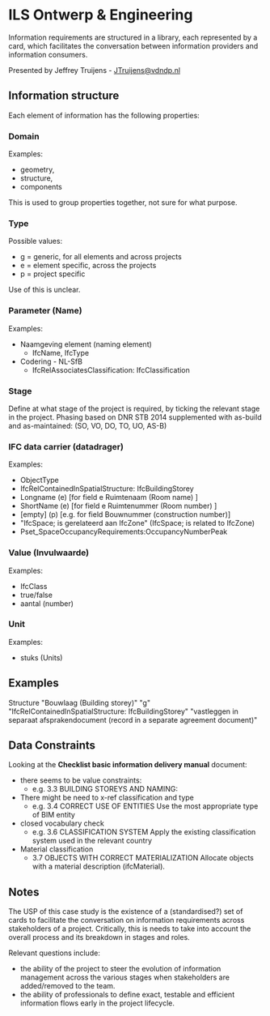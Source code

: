 # ILS Ontwerp & Engineering

Information requirements are structured in a library, each represented by a card, which facilitates the
conversation between information providers and information consumers.

Presented by Jeffrey Truijens - JTruijens@vdndp.nl

## Information structure

Each element of information has the following properties:

### Domain

Examples:

- geometry,
- structure,
- components

This is used to group properties together, not sure for what purpose.

### Type

Possible values:

- g = generic, for all elements and across projects
- e = element specific, across the projects
- p = project specific

Use of this is unclear.

### Parameter (Name)

Examples:

- Naamgeving element (naming element)
  - IfcName, IfcType
- Codering - NL-SfB
  - IfcRelAssociatesClassification: IfcClassification

### Stage

Define at what stage of the project is required, by ticking the relevant stage in the project.
Phasing based on DNR STB 2014 supplemented with as-build and as-maintained:
(SO, VO, DO, TO, UO, AS-B)

### IFC data carrier (datadrager)

Examples:

- ObjectType
- IfcRelContainedInSpatialStructure: IfcBuildingStorey
- Longname (e) [for field e Ruimtenaam (Room name) ]
- ShortName (e) [for field e Ruimtenummer (Room number) ]
- [empty] (p) [e.g. for field Bouwnummer (construction number)]
- "IfcSpace; is gerelateerd aan IfcZone" (IfcSpace; is related to IfcZone)
- Pset_SpaceOccupancyRequirements:OccupancyNumberPeak

### Value (Invulwaarde)

Examples:

- IfcClass
- true/false
- aantal (number)

### Unit

Examples:

- stuks (Units)

## Examples

Structure
    "Bouwlaag (Building storey)"
    "g"
    "IfcRelContainedInSpatialStructure: IfcBuildingStorey"
    "vastleggen in separaat afsprakendocument (record in a separate agreement document)"

## Data Constraints

Looking at the **Checklist basic information delivery manual** document:

- there seems to be value constraints:
  - e.g. 3.3 BUILDING STOREYS AND NAMING:
- There might be need to x-ref classification and type
  - e.g. 3.4 CORRECT USE OF ENTITIES  Use the most appropriate type of BIM entity
- closed vocabulary check
  - e.g. 3.6 CLASSIFICATION SYSTEM Apply the existing classification system used in the relevant country
- Material classification
  - 3.7 OBJECTS WITH CORRECT MATERIALIZATION  Allocate objects with a material description (ifcMaterial).

## Notes

The USP of this case study is the existence of a (standardised?) set of cards to facilitate the
conversation on information requirements across stakeholders of a project.
Critically, this is needs to take into account the overall process and its breakdown in stages
and roles.

Relevant questions include:

- the ability of the project to steer the evolution of information management
across the various stages when stakeholders are added/removed to the team.
- the ability of professionals to define exact, testable and efficient information flows early in the project lifecycle.
